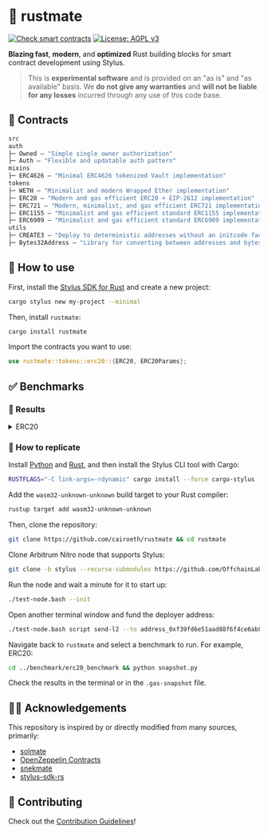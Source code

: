 # 🦀 rustmate

[![Check smart contracts](https://github.com/cairoeth/rustmate/actions/workflows/stylus.yml/badge.svg)](https://github.com/cairoeth/rustmate/actions/workflows/stylus.yml)
[![License: AGPL v3](https://img.shields.io/badge/License-AGPL_v3-blue.svg)](https://www.gnu.org/licenses/agpl-3.0)

**Blazing fast**, **modern**, and **optimized** Rust building blocks for smart contract development using Stylus. 

> This is **experimental software** and is provided on an "as is" and "as available" basis. We **do not give any warranties** and **will not be liable for any losses** incurred through any use of this code base.

## 📜 Contracts

```ml
src
auth
├─ Owned — "Simple single owner authorization"
├─ Auth — "Flexible and updatable auth pattern"
mixins
├─ ERC4626 — "Minimal ERC4626 tokenized Vault implementation"
tokens
├─ WETH — "Minimalist and modern Wrapped Ether implementation"
├─ ERC20 — "Modern and gas efficient ERC20 + EIP-2612 implementation"
├─ ERC721 — "Modern, minimalist, and gas efficient ERC721 implementation"
├─ ERC1155 — "Minimalist and gas efficient standard ERC1155 implementation"
├─ ERC6909 — "Minimalist and gas efficient standard ERC6909 implementation"
utils
├─ CREATE3 — "Deploy to deterministic addresses without an initcode factor"
├─ Bytes32Address — "Library for converting between addresses and bytes32 values"
```

## 🔧 How to use

First, install the [Stylus SDK for Rust](https://docs.arbitrum.io/stylus/stylus-quickstart) and create a new project:
    
```bash
cargo stylus new my-project --minimal
```

Then, install `rustmate`:

```bash
cargo install rustmate
```

Import the contracts you want to use:

```rust
use rustmate::tokens::erc20::{ERC20, ERC20Params};
```

## ✅ Benchmarks

### 🧪 Results

<details><summary>ERC20</summary>

| Function | Rustmate | Solmate | OpenZeppelin Contracts
| -------- | -------- | -------- | -------- |
| name()   | TBD    | TBD   | TBD    |
| symbol()   | TBD   | TBD   | TBD    |
| decimals()   | TBD   | TBD   | TBD    |
| totalSupply()   | TBD   | TBD   | TBD    |
| balanceOf(address)   | TBD   | TBD   | TBD    |
| allowance(address,address)   | TBD   | TBD   | TBD    |
| nonces(address)   | TBD   | TBD   | TBD    |
| approve(address,uint256)   | TBD   | TBD   | TBD    |
| transfer(address,uint256)   | TBD   | TBD   | TBD    |
| transferFrom(address,address,uint256)   | TBD   | TBD   | TBD    |

</details>

### 👷 How to replicate

Install [Python](https://www.python.org/downloads/) and [Rust](https://www.rust-lang.org/tools/install), and then install the Stylus CLI tool with Cargo:

```bash
RUSTFLAGS="-C link-args=-rdynamic" cargo install --force cargo-stylus
```

Add the `wasm32-unknown-unknown` build target to your Rust compiler:

```bash
rustup target add wasm32-unknown-unknown
```

Then, clone the repository:

```bash
git clone https://github.com/cairoeth/rustmate && cd rustmate
```

Clone Arbitrum Nitro node that supports Stylus:

```bash
git clone -b stylus --recurse-submodules https://github.com/OffchainLabs/nitro-testnode.git && cd nitro-testnode
```

Run the node and wait a minute for it to start up:

```bash
./test-node.bash --init
```

Open another terminal window and fund the deployer address:

```bash
./test-node.bash script send-l2 --to address_0xf39fd6e51aad88f6f4ce6ab8827279cfffb92266 --ethamount 100
```

Navigate back to `rustmate` and select a benchmark to run. For example, ERC20:

```bash
cd ../benchmark/erc20_benchmark && python snapshot.py
```

Check the results in the terminal or in the `.gas-snapshot` file.

## 🙏🏼 Acknowledgements

This repository is inspired by or directly modified from many sources, primarily:

- [solmate](https://github.com/transmissions11/solmate)
- [OpenZeppelin Contracts](https://github.com/OpenZeppelin/openzeppelin-contracts)
- [snekmate](https://github.com/pcaversaccio/snekmate)
- [stylus-sdk-rs](https://github.com/OffchainLabs/stylus-sdk-rs)

## 🫡 Contributing

Check out the [Contribution Guidelines](./CONTRIBUTING.md)!
